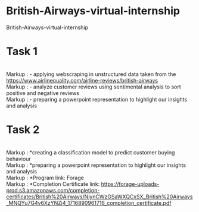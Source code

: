 # British-Airways-virtual-internship
British-Airways-virtual-internship
# Task 1
 <br />  Markup : - applying webscraping in unstructured data taken from the https://www.airlinequality.com/airline-reviews/british-airways
 <br />  Markup : - analyze customer reviews using sentimental analysis to sort positive and negative reviews
 <br />  Markup : - preparing a powerpoint representation to highlight our insights and analysis
# Task 2
 <br /> Markup : *creating a classification model to predict customer buying behaviour
 <br /> Markup : *preparing a powerpoint representation to highlight our insights and analysis
 <br /> Markup : *Program link: Forage
 <br /> Markup : *Completion Certificate link: https://forage-uploads-prod.s3.amazonaws.com/completion-certificates/British%20Airways/NjynCWzGSaWXQCxSX_British%20Airways_MNQYu7G4v6XzYNZj4_1716890961716_completion_certificate.pdf
